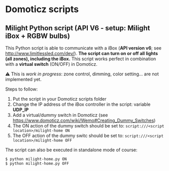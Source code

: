 # Domoticz scripts 
## Milight Python script (API V6 - setup: Milight iBox + RGBW bulbs)
This Python script is able to communicate with a iBox (**API version v6**; see http://www.limitlessled.com/dev/). **The script can turn on or off all lights (all zones), including the iBox.** This script works perfect in combination with a **virtual switch** (ON/OFF) in Domoticz.


⚠ This is _work in progress_: zone control, dimming, color setting... are not implemented yet.


Steps to follow:

1. Put the script in your Domoticz scripts folder
2. Change the IP address of the iBox controller in the script: variable **UDP_IP**
3. Add a virtual/dummy switch in Domoticz (see https://www.domoticz.com/wiki/Wemo#Creating_Dummy_Switches)
4. The ON action of the dummy switch should be set to: `script:///<script location>/milight-home ON`
5. The OFF action of the dummy switc should be set to: `script:///<script location>/milight-home OFF`
    
The script can also be executed in standalone mode of course: 

    $ python milight-home.py ON
    $ python milight-home.py OFF



